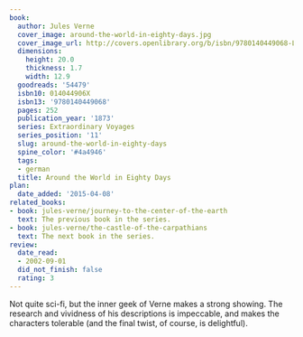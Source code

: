 ```yaml
---
book:
  author: Jules Verne
  cover_image: around-the-world-in-eighty-days.jpg
  cover_image_url: http://covers.openlibrary.org/b/isbn/9780140449068-L.jpg
  dimensions:
    height: 20.0
    thickness: 1.7
    width: 12.9
  goodreads: '54479'
  isbn10: 014044906X
  isbn13: '9780140449068'
  pages: 252
  publication_year: '1873'
  series: Extraordinary Voyages
  series_position: '11'
  slug: around-the-world-in-eighty-days
  spine_color: '#4a4946'
  tags:
  - german
  title: Around the World in Eighty Days
plan:
  date_added: '2015-04-08'
related_books:
- book: jules-verne/journey-to-the-center-of-the-earth
  text: The previous book in the series.
- book: jules-verne/the-castle-of-the-carpathians
  text: The next book in the series.
review:
  date_read:
  - 2002-09-01
  did_not_finish: false
  rating: 3
---
```

Not quite sci-fi, but the inner geek of Verne makes a strong showing. The research and vividness of his descriptions is
impeccable, and makes the characters tolerable (and the final twist, of course, is delightful).
